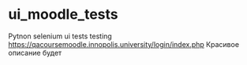 # ui_moodle_tests
Pytnon selenium ui tests
testing https://qacoursemoodle.innopolis.university/login/index.php
Красивое описание будет